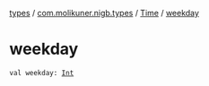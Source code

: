 [types](../../index.md) / [com.molikuner.nigb.types](../index.md) / [Time](index.md) / [weekday](./weekday.md)

# weekday

`val weekday: `[`Int`](https://kotlinlang.org/api/latest/jvm/stdlib/kotlin/-int/index.html)